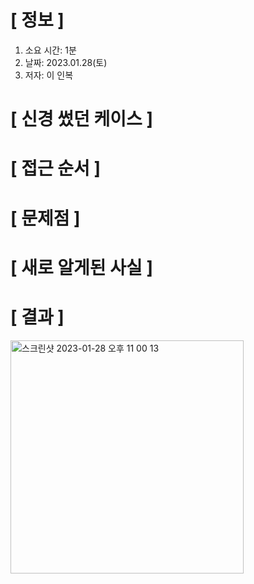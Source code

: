 # **[ 정보 ]**
1. 소요 시간: 1분
2. 날짜: 2023.01.28(토)
3. 저자: 이 인복

# **[ 신경 썼던 케이스 ]**

# **[ 접근 순서 ]**

# **[ 문제점 ]**

# **[ 새로 알게된 사실 ]**

# **[ 결과 ]**
<img width="373" alt="스크린샷 2023-01-28 오후 11 00 13" src="https://user-images.githubusercontent.com/59809278/215270779-77f4edb6-a7ae-409b-881c-b539b4169bd6.png">
